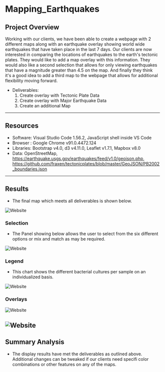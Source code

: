 # Mapping_Earthquakes


## Project Overview

Working with our clients, we have been able to create a webpage with 2 different maps along with an earthquake overlay showing world wide earthquakes that have taken place in the last 7 days. Our clients are now interested in comparing the locations of earthquakes to the earth's tectonic plates. They would like to add a map overlay with this information. They would also like a second selection that allows for only viewing earthquakes that have a magnitude greater than 4.5 on the map. And finally they think it's a good idea to add a third map to the webpage that allows for additional flexibility moving forward.

- Deliverables:
  1. Create overlay with Tectonic Plate Data
  2. Create overlay with Major Earthquake Data
  3. Create an additional Map
------------------------------------------------------------------------------------------------------------

## Resources
- Software: Visual Studio Code 1.56.2, JavaScript shell inside VS Code
- Browser : Google Chrome v91.0.4472.124 
- Libraries: Bootstrap v4.0, d3 v4.11.0, Leaflet v1.7.1, Mapbox v8.0
- Data: OpenStreetMap, https://earthquake.usgs.gov/earthquakes/feed/v1.0/geojson.php, https://github.com/fraxen/tectonicplates/blob/master/GeoJSON/PB2002_boundaries.json
------------------------------------------------------------------------------------------------------------

## Results

- The final map which meets all deliverables is shown below.

![Website](/static/images/map.png)

### Selection
- The Panel showing below allows the user to select from the six different options or mix and match as may be required.

![Website](static/images/Panel.png)

### Legend
- This chart shows the different bacterial cultures per sample on an individualized basis.

![Website](static/images/Legend.png)

### Overlays

![Website](static/images/TectonicDate.png)

![Website](static/images/DarkMap.png)
------------------------------------------------------------------------------------------------------------

## Summary Analysis

- The display results have met the deliverables as outlined above. Additional changes can be tweaked if our clients need specifi color combinations or other features on any of the maps.